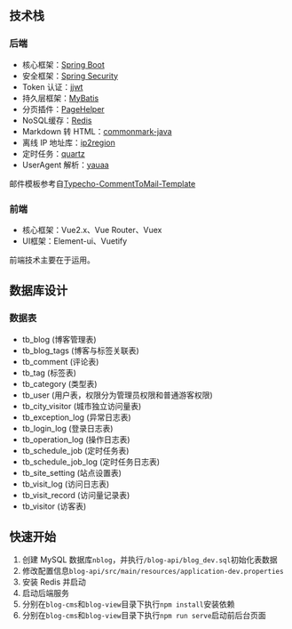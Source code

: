 ## 技术栈

### 后端

- 核心框架：[Spring Boot](https://github.com/spring-projects/spring-boot)
- 安全框架：[Spring Security](https://github.com/spring-projects/spring-security)
- Token 认证：[jjwt](https://github.com/jwtk/jjwt)
- 持久层框架：[MyBatis](https://github.com/mybatis/spring-boot-starter)
- 分页插件：[PageHelper](https://github.com/pagehelper/Mybatis-PageHelper)
- NoSQL缓存：[Redis](https://github.com/redis/redis)
- Markdown 转 HTML：[commonmark-java](https://github.com/commonmark/commonmark-java)
- 离线 IP 地址库：[ip2region](https://github.com/lionsoul2014/ip2region)
- 定时任务：[quartz](https://github.com/quartz-scheduler/quartz)
- UserAgent 解析：[yauaa](https://github.com/nielsbasjes/yauaa)

邮件模板参考自[Typecho-CommentToMail-Template](https://github.com/MisakaTAT/Typecho-CommentToMail-Template)

### 前端

- 核心框架：Vue2.x、Vue Router、Vuex
- UI框架：Element-ui、Vuetify

前端技术主要在于运用。

## 数据库设计

### 数据表

- tb_blog (博客管理表)
- tb_blog_tags (博客与标签关联表)
- tb_comment (评论表)
- tb_tag (标签表)
- tb_category (类型表)
- tb_user (用户表，权限分为管理员权限和普通游客权限)
- tb_city_visitor (城市独立访问量表)
- tb_exception_log (异常日志表)
- tb_login_log (登录日志表)
- tb_operation_log (操作日志表)
- tb_schedule_job (定时任务表)
- tb_schedule_job_log (定时任务日志表)
- tb_site_setting (站点设置表)
- tb_visit_log (访问日志表)
- tb_visit_record (访问量记录表)
- tb_visitor (访客表)

## 快速开始

1. 创建 MySQL 数据库`nblog`，并执行`/blog-api/blog_dev.sql`初始化表数据
2. 修改配置信息`blog-api/src/main/resources/application-dev.properties`
3. 安装 Redis 并启动
4. 启动后端服务
5. 分别在`blog-cms`和`blog-view`目录下执行`npm install`安装依赖
6. 分别在`blog-cms`和`blog-view`目录下执行`npm run serve`启动前后台页面